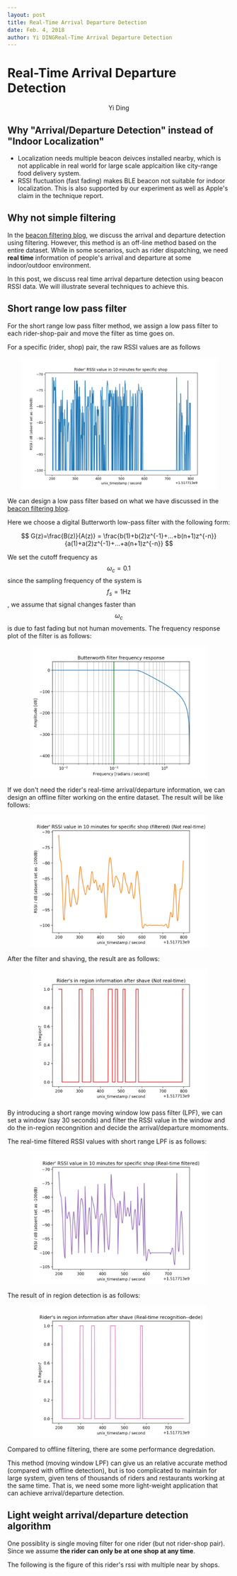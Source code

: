 ```yaml
---
layout: post
title: Real-Time Arrival Departure Detection
date: Feb. 4, 2018
author: Yi DINGReal-Time Arrival Departure Detection
---
```


# Real-Time Arrival Departure Detection

<p align = "center">Yi Ding</p>

## Why "Arrival/Departure Detection" instead of "Indoor Localization"

* Localization needs multiple beacon deivces installed nearby, which is not applicable in real world for large scale applcaition like city-range food delivery system.
* RSSI fluctuation (fast fading) makes BLE beacon not suitable for indoor localization. This is also supported by our experiment as well as Apple's claim in the technique report.

## Why not simple filtering
In the [beacon filtering blog](https://dymodi.github.io/Research/Beacon/Beacon-Filtering), we discuss the arrival and departure detection using filtering. However, this method is an off-line method based on the entire dataset. While in some scenarios, such as rider dispatching, we need **real time** information of people's arrival and departure at some indoor/outdoor environment.

In this post,  we discuss real time arrival departure detection using beacon RSSI data. We will illustrate several techniques to achieve this.

## Short range low pass filter
For the short range low pass filter method, we assign a low pass filter to each rider-shop-pair and move the filter as time goes on.

For a specific (rider, shop) pair, the raw RSSI values are as follows

<p align = "center">
<img src="figures/rssi-for-specific-shop-10-minutes.png" height="300">
</p>

We can design a low pass filter based on what we have discussed in the [beacon filtering blog](https://dymodi.github.io/Research/Beacon/Beacon-Filtering).

Here we choose a digital Butterworth low-pass filter with the following form:

<p align = "center"> 
$$ G(z)=\frac{B(z)}{A(z)} = \frac{b(1)+b(2)z^{-1}+…+b(n+1)z^{-n}}{a(1)+a(2)z^{-1}+…+a(n+1)z^{-n}}  $$
</p>

We set the cutoff frequency as $$\omega_c=0.1$$ since the sampling frequency of the system is $$f_s=1\text{Hz}$$, we assume that signal changes faster than $$\omega_c$$ is due to fast fading but not human movements. The frequency response plot of the filter is as follows:

<p align = "center">
<img src="figures/butterworth.png" height="300">
</p>

If we don't need the rider's real-time arrival/departure information, we can design an offline filter working on the entire dataset. The result will be like follows:

<p align = "center">
<img src="figures/rssi-for-specific-shop-10-minutes-filtered.png" height="300">
</p>

After the filter and shaving, the result are as follows:

<p align = "center">
<img src="figures/in-region-results.png" height="300">
</p>

By introducing a short range moving window low pass filter (LPF),  we can set a window (say 30 seconds) and filter the RSSI value in the window and do the in-region recongnition and decide the arrival/departure momoments.

The real-time filtered RSSI values with short range LPF is as follows:

<p align = "center">
<img src="figures/rssi-for-specific-shop-10-minutes-short-range.png" height="300">
</p>

The result of in region detection is as follows:

<p align = "center">
<img src="figures/in-region-results-short-range-LPF.png" height="300">
</p>

Compared to offline filtering, there are some performance degredation.


This method (moving window LPF) can give us an relative accurate method (compared with offline detection), but is too complicated to maintain for large system, given tens of thousands of riders and restaurants working at the same time. That is, we need some more light-weight application that can achieve arrival/departure detection.

## Light weight arrival/departure detection algorithm

One possiblity is single moving filter for one rider (but not rider-shop pair). Since we assume **the rider can only be at one shop at any time**.

The following is the figure of this rider's rssi with multiple near by shops.

